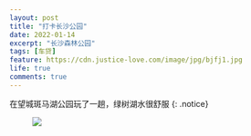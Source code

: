 ```yaml
---
layout: post
title: "打卡长沙公园"
date: 2022-01-14
excerpt: "长沙森林公园"
tags: [车贷]
feature: https://cdn.justice-love.com/image/jpg/bjfj1.jpg
life: true
comments: true
---
```

在望城斑马湖公园玩了一趟，绿树湖水很舒服
{: .notice}
<figure>
    <img src="{{ site.staticUrl }}/image/jpeg/senlingongyuan.jpeg" />
</figure>